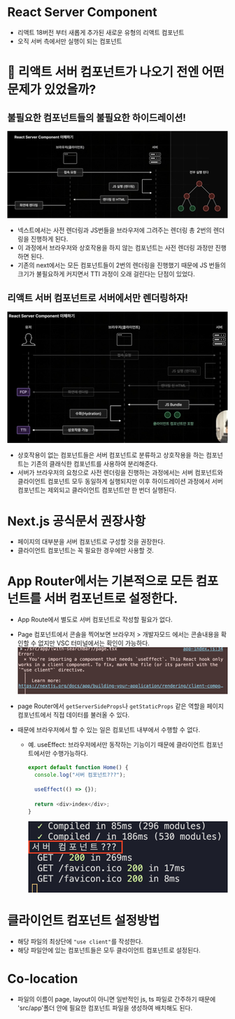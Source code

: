 # React Server Component

- 리액트 18버전 부터 새롭게 추가된 새로운 유형의 리액트 컴포넌트
- 오직 서버 측에서만 실행이 되는 컴포넌트

# 🧐 리액트 서버 컴포넌트가 나오기 전엔 어떤 문제가 있었을까?

## 불필요한 컴포넌트들의 불필요한 하이드레이션!

![alt text](3-4_ReactServerComponent_img1.png)

- 넥스트에서는 사전 렌더링과 JS번들을 브라우저에 그려주는 렌더링 총 2번의 렌더링을 진행하게 된다.
- 이 과정에서 브라우저와 상호작용을 하지 않는 컴포넌트는 사전 렌더링 과정만 진행하면 된다.
- 기존의 next에서는 모든 컴포넌트들이 2번의 렌더링을 진행했기 때문에 JS 번들의 크기가 불필요하게 커지면서 TTI 과정이 오래 걸린다는 단점이 있었다.

## 리액트 서버 컴포넌트로 서버에서만 렌더링하자!

![alt text](3-4_ReactServerComponent_img2.png)

- 상호작용이 없는 컴포넌트들은 서버 컴포넌트로 분류하고 상호작용을 하는 컴포넌트는 기존의 클래식한 컴포넌트를 사용하여 분리해준다.
- 서버가 브라우저의 요청으로 사전 렌더링을 진행하는 과정에서는 서버 컴포넌트와 클라이언트 컴포넌트 모두 동일하게 실행되지만 이후 하이드레이션 과정에서 서버 컴포넌트는 제외되고 클라이언트 컴포넌트만 한 번더 실행된다.

# Next.js 공식문서 권장사항

- 페이지의 대부분을 서버 컴포넌트로 구성할 것을 권장한다.
- 클라이언트 컴포넌트는 꼭 필요한 경우에만 사용할 것.

# App Router에서는 기본적으로 모든 컴포넌트를 서버 컴포넌트로 설정한다.

- App Route에서 별도로 서버 컴포넌트로 작성할 필요가 없다.
- Page 컴포넌트에서 콘솔을 찍어보면 브라우저 > 개발자모드 에서는 콘솔내용을 확인할 수 없지만 VSC 터미널에서는 확인이 가능하다.
  ![alt text](3-4_ReactServerComponent_img3.png)
- page Router에서 `getServerSideProps`나 `getStaticProps` 같은 역할을 페이지 컴포넌트에서 직접 데이터를 불러올 수 있다.
- 때문에 브라우저에서 할 수 있는 일은 컴포넌트 내부에서 수행할 수 없다.

  - 예. useEffect: 브라우저에서만 동작하는 기능이기 때문에 클라이언트 컴포넌트에서만 수행가능하다.

    ```ts
    export default function Home() {
      console.log("서버 컴포넌트???");

      useEffect(() => {});

      return <div>index</div>;
    }
    ```

    ![alt text](3-4_ReactServerComponent_img4.png)

# 클라이언트 컴포넌트 설정방법

- 해당 파일의 최상단에 `"use client"`를 작성한다.
- 해당 파일안에 있는 컴포넌트들은 모두 클라이언트 컴포넌트로 설정된다.

# Co-location

- 파일의 이름이 page, layout이 아니면 일반적인 js, ts 파일로 간주하기 때문에 'src/app'폴더 안에 필요한 컴포넌트 파일을 생성하여 배치해도 된다.
